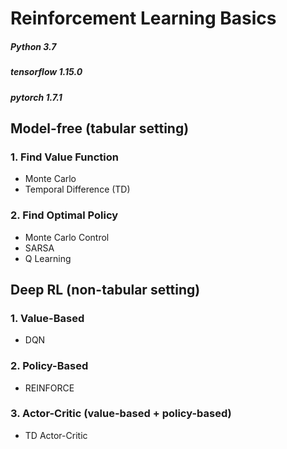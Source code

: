 # Reinforcement Learning Basics

##### Python 3.7
##### tensorflow 1.15.0
##### pytorch 1.7.1

## Model-free (tabular setting)
### 1. Find Value Function
- Monte Carlo
- Temporal Difference (TD)
### 2. Find Optimal Policy
- Monte Carlo Control
- SARSA
- Q Learning


## Deep RL (non-tabular setting)
### 1. Value-Based
- DQN

### 2. Policy-Based
- REINFORCE

### 3. Actor-Critic (value-based + policy-based)
- TD Actor-Critic

